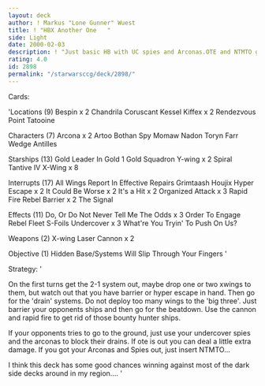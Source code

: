 ```yaml
---
layout: deck
author: ! Markus "Lone Gunner" Wuest
title: ! "HBX Another One   "
side: Light
date: 2000-02-03
description: ! "Just basic HB with UC spies and Arconas.OTE and NTMTO giving some extra damage."
rating: 4.0
id: 2898
permalink: "/starwarsccg/deck/2898/"
---
```

Cards: 

'Locations (9)
Bespin x 2
Chandrila
Coruscant
Kessel
Kiffex x 2
Rendezvous Point
Tatooine

Characters (7)
Arcona x 2
Artoo
Bothan Spy
Momaw Nadon
Toryn Farr
Wedge Antilles

Starships (13)
Gold Leader In Gold 1
Gold Squadron Y-wing x 2
Spiral
Tantive IV
X-Wing x 8

Interrupts (17)
All Wings Report In
Effective Repairs
Grimtaash
Houjix
Hyper Escape x 2
It Could Be Worse x 2
It's a Hit x 2
Organized Attack x 3
Rapid Fire
Rebel Barrier x 2
The Signal

Effects (11)
Do, Or Do Not
Never Tell Me The Odds x 3
Order To Engage
Rebel Fleet
S-Foils
Undercover x 3
What're You Tryin' To Push On Us?

Weapons (2)
X-wing Laser Cannon x 2

Objective (1)
Hidden Base/Systems Will Slip Through Your Fingers
'

Strategy: '

On the first turns get the 2-1 system out, maybe
drop one or two xwings to them, but watch out that
you have barrier or hyper escape in hand. Then go
for the 'drain' systems. Do not deploy too many
wings to the 'big three'. Just barrier your opponents
ships and then go for the beatdown. Use the cannon and
rapid fire to get rid of those bounty hunter ships.

If your opponents tries to go to the ground, just use
your undercover spies and the arconas to block their
drains. If ote is out you can deal a little extra
damage. If you got your Arconas and Spies out, just
insert NTMTO...

I think this deck has some good chances winning
against most of the dark side decks around in
my region....
'
